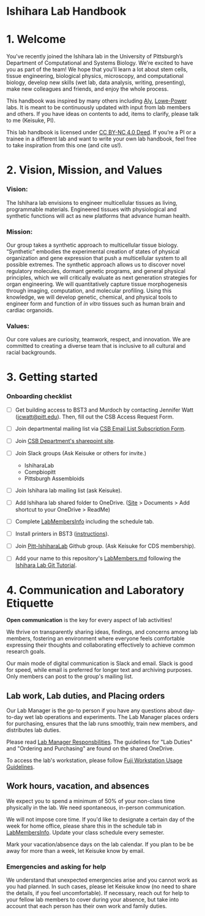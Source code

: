 # Ishihara Lab Handbook

<!-- Table of Contents will be auto-generated here -->

# 1. Welcome
You've recently joined the Ishihara lab in the University of Pittsburgh’s Department of Computational and Systems Biology.
We're excited to have you as part of the team!
We hope that you'll learn a lot about stem cells, tissue engineering, biological physics, microscopy, and computational biology, develop new skills (wet lab, data analysis, writing, presenting), make new colleagues and friends, and enjoy the whole process.

This handbook was inspired by many others including [Aly](https://github.com/alylab/labmanual),  [Lowe-Power](https://github.com/lowepowerlab/lab_handbook) labs. It is meant to be continuously updated with input from lab members and others. If you have ideas on contents to add, items to clarify, please talk to me (Keisuke, PI).

This lab handbook is licensed under [CC BY-NC 4.0 Deed](https://creativecommons.org/licenses/by-nc/4.0/). If you’re a PI or a trainee in a different lab and want to write your own lab handbook, feel free to take inspiration from this one (and cite us!).

# 2. Vision, Mission, and Values

### **Vision:**
The Ishihara lab envisions to engineer multicellular tissues as living, programmable materials.
Engineered tissues with physiological and synthetic functions will act as new platforms that advance human health.

### **Mission:**
Our group takes a synthetic approach to multicellular tissue biology. “Synthetic” embodies the experimental creation of states of physical organization and gene expression that push a multicellular system to all possible extremes.
The synthetic approach allows us to discover novel regulatory molecules, dormant genetic programs, and general physical principles, which we will critically evaluate as next generation strategies for organ engineering.
We will quantitatively capture tissue morphogenesis through imaging, computation, and molecular profiling.
Using this knowledge, we will develop genetic, chemical, and physical tools to engineer form and function of *in vitro* tissues such as human brain and cardiac organoids.

### **Values:**
Our core values are curiosity, teamwork, respect, and innovation.
We are committed to creating a diverse team that is inclusive to all cultural and racial backgrounds.

# 3. Getting started

### Onboarding checklist

- [ ] Get building access to BST3 and Murdoch by contacting Jennifer Watt (jcwatt@pitt.edu). Then, fill out the CSB Access Request Form.
- [ ] Join departmental mailing list via  [CSB Email List Subscription Form](https://forms.office.com/pages/responsepage.aspx?id=ifT5nqDg606HzDpSYRL9DdzwsnPuT99GkKDXIhKUpDlUQVk2QTRIMUxQM0lHUU5WTFJGWjU4V1k5Uy4u).
- [ ] Join [CSB Department's sharepoint site](https://pitt.sharepoint.com/sites/ProjectB).

- [ ] Join Slack groups (Ask Keisuke or others for invite.)
	- IshiharaLab
	- Compbiopitt
	- Pittsburgh Assembloids 
- [ ] Join Ishihara lab mailing list (ask Keisuke).
- [ ] Add Ishihara lab shared folder to OneDrive. ([Site](https://pitt.sharepoint.com/sites/ishiharalab2/SitePages/CollabHome.aspx) > Documents > Add shortcut to your OneDrive > ReadMe)
- [ ] Complete [LabMembersInfo](https://docs.google.com/spreadsheets/d/1gm7NiiYUaOu9xGvc94AHQDnNEBrtlLbd7ZU5bwCZrD8/edit?usp=sharing) including the schedule tab.
- [ ] Install printers in BST3 ([instructions](https://sites.pitt.edu/~gengkon/)). 
- [ ] Join [Pitt-IshiharaLab](https://github.com/Pitt-IshiharaLab) Github group. (Ask Keisuke for CDS membership).
- [ ] Add your name to this repository's [LabMembers.md](LabMembers.md) following the [Ishihara Lab Git Tutorial](GitTutorial/IshiharaLabGitTutorial.md).

# 4. Communication and Laboratory Etiquette

**Open communication** is the key for every aspect of lab activities!

We thrive on transparently sharing ideas, findings, and concerns among lab members, fostering an environment where everyone feels comfortable expressing their thoughts and collaborating effectively to achieve common research goals.

Our main mode of digital communication is Slack and email. Slack is good for speed, while email is preferred for longer text and archiving purposes. 
Only members can post to the group's mailing list.

## Lab work, Lab duties, and Placing orders

Our Lab Manager is the go-to person if you have any questions about day-to-day wet lab operations and experiments. The Lab Manager places orders for purchasing, ensures that the lab runs smoothly, train new members, and distributes lab duties.

Please read [Lab Manager Responsbilities](LabManagerResponsibilities.md). The guidelines for "Lab Duties" and "Ordering and Purchasing" are found on the shared OneDrive.

To access the lab's workstation, please follow [Fuji Workstation Usage Guidelines](FujiWorkstationUsageGuidelines.md). 

## Work hours, vacation, and absences

We expect you to spend a minimum of 50% of your non-class time physically in the lab. We need spontaneous, in-person communication.

We will not impose core time. If you'd like to designate a certain day of the week for home office, please share this in the schedule tab in [LabMembersInfo](https://docs.google.com/spreadsheets/d/1gm7NiiYUaOu9xGvc94AHQDnNEBrtlLbd7ZU5bwCZrD8/edit?usp=sharing). Update your class schedule every semester.

Mark your vacation/absence days on the lab calendar. If you plan to be be away for more than a week, let Keisuke know by email. 

### Emergencies and asking for help

We understand that unexpected emergencies arise and you cannot work as you had planned. In such cases, please let Keisuke know (no need to share the details, if you feel uncomfortable). If necessary, reach out for help to your fellow lab members to cover during your absence, but take into account that each person has their own work and family duties.